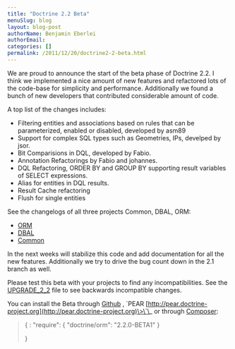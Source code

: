 ```yaml
---
title: "Doctrine 2.2 Beta"
menuSlug: blog
layout: blog-post
authorName: Benjamin Eberlei
authorEmail:
categories: []
permalink: /2011/12/20/doctrine2-2-beta.html
---
```

We are proud to announce the start of the beta phase of Doctrine 2.2. I
think we implemented a nice amount of new features and refactored lots
of the code-base for simplicity and performance. Additionally we found a
bunch of new developers that contributed considerable amount of code.

A top list of the changes includes:

-   Filtering entities and associations based on rules that can be
    parameterized, enabled or disabled, developed by asm89
-   Support for complex SQL types such as Geometries, IPs, develped by
    jsor.
-   Bit Comparisions in DQL, developed by Fabio.
-   Annotation Refactorings by Fabio and johannes.
-   DQL Refactoring, ORDER BY and GROUP BY supporting result variables
    of SELECT expressions.
-   Alias for entities in DQL results.
-   Result Cache refactoring
-   Flush for single entities

See the changelogs of all three projects Common, DBAL, ORM:

-   [ORM](http://www.doctrine-project.org/jira/browse/DDC/fixforversion/10157)
-   [DBAL](http://www.doctrine-project.org/jira/browse/DBAL/fixforversion/10142)
-   [Common](http://www.doctrine-project.org/jira/browse/DCOM/fixforversion/10152)

In the next weeks will stabilize this code and add documentation for all
the new features. Additionally we try to drive the bug count down in the
2.1 branch as well.

Please test this beta with your projects to find any incompatibilities.
See the
[UPGRADE\_2\_2](https://github.com/doctrine/doctrine2/blob/master/UPGRADE_TO_2_2)
file to see backwards incompatible changes.

You can install the Beta through
[Github](https://github.com/doctrine/doctrine2) , \`PEAR
[http://pear.doctrine-project.org](http://pear.doctrine-project.org)\>\`\_
or through [Composer](http://www.packagist.org):

> {
> :   "require": { "doctrine/orm": "2.2.0-BETA1" }
>
> }

